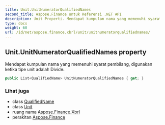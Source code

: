 ```yaml
---
title: Unit.UnitNumeratorQualifiedNames
second_title: Aspose.Finance untuk Referensi .NET API
description: Unit Properti. Mendapat kumpulan nama yang memenuhi syarat pembilang digunakan ketika tipe unit adalah Divide.
type: docs
weight: 60
url: /id/net/aspose.finance.xbrl/unit/unitnumeratorqualifiednames/
---
```

## Unit.UnitNumeratorQualifiedNames property

Mendapat kumpulan nama yang memenuhi syarat pembilang, digunakan ketika tipe unit adalah Divide.

```csharp
public List<QualifiedName> UnitNumeratorQualifiedNames { get; }
```

### Lihat juga

* class [QualifiedName](../../qualifiedname/)
* class [Unit](../)
* ruang nama [Aspose.Finance.Xbrl](../../unit/)
* perakitan [Aspose.Finance](../../../)


